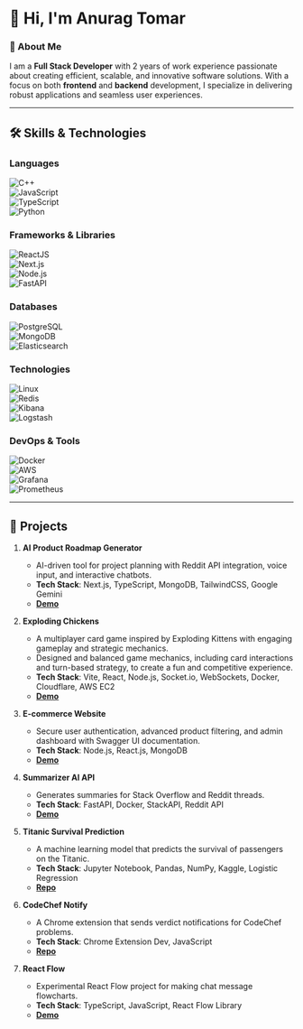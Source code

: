 # 👋 Hi, I'm Anurag Tomar

### 🚀 About Me  
I am a **Full Stack Developer** with 2 years of work experience passionate about creating efficient, scalable, and innovative software solutions. With a focus on both **frontend** and **backend** development, I specialize in delivering robust applications and seamless user experiences.

---

## 🛠️ Skills & Technologies  

### Languages  
![C++](https://img.shields.io/badge/C++-00599C?style=for-the-badge&logo=c%2B%2B&logoColor=white)  
![JavaScript](https://img.shields.io/badge/JavaScript-F7DF1E?style=for-the-badge&logo=javascript&logoColor=black)  
![TypeScript](https://img.shields.io/badge/TypeScript-3178C6?style=for-the-badge&logo=typescript&logoColor=white)  
![Python](https://img.shields.io/badge/Python-3776AB?style=for-the-badge&logo=python&logoColor=white)  

### Frameworks & Libraries  
![ReactJS](https://img.shields.io/badge/ReactJS-61DAFB?style=for-the-badge&logo=react&logoColor=black)  
![Next.js](https://img.shields.io/badge/Next.js-000000?style=for-the-badge&logo=nextdotjs&logoColor=white)  
![Node.js](https://img.shields.io/badge/Node.js-339933?style=for-the-badge&logo=nodedotjs&logoColor=white)  
![FastAPI](https://img.shields.io/badge/FastAPI-009688?style=for-the-badge&logo=fastapi&logoColor=white)  

### Databases  
![PostgreSQL](https://img.shields.io/badge/PostgreSQL-336791?style=for-the-badge&logo=postgresql&logoColor=white)  
![MongoDB](https://img.shields.io/badge/MongoDB-47A248?style=for-the-badge&logo=mongodb&logoColor=white)  
![Elasticsearch](https://img.shields.io/badge/Elasticsearch-005571?style=for-the-badge&logo=elasticsearch&logoColor=white)  

### Technologies  
![Linux](https://img.shields.io/badge/Linux-FCC624?style=for-the-badge&logo=linux&logoColor=black)  
![Redis](https://img.shields.io/badge/Redis-DC382D?style=for-the-badge&logo=redis&logoColor=white)  
![Kibana](https://img.shields.io/badge/Kibana-005571?style=for-the-badge&logo=kibana&logoColor=white)  
![Logstash](https://img.shields.io/badge/Logstash-005571?style=for-the-badge&logo=logstash&logoColor=white)  

### DevOps & Tools  
![Docker](https://img.shields.io/badge/Docker-2496ED?style=for-the-badge&logo=docker&logoColor=white)  
![AWS](https://img.shields.io/badge/AWS-232F3E?style=for-the-badge&logo=amazonaws&logoColor=white)  
![Grafana](https://img.shields.io/badge/Grafana-F46800?style=for-the-badge&logo=grafana&logoColor=white)  
![Prometheus](https://img.shields.io/badge/Prometheus-E6522C?style=for-the-badge&logo=prometheus&logoColor=white)  

---

## 🌟 Projects  

1. **AI Product Roadmap Generator**  
   - AI-driven tool for project planning with Reddit API integration, voice input, and interactive chatbots.  
   - **Tech Stack**: Next.js, TypeScript, MongoDB, TailwindCSS, Google Gemini  
   - **[Demo](https://makerhub.anutom.online/)**  

2. **Exploding Chickens**  
   - A multiplayer card game inspired by Exploding Kittens with engaging gameplay and strategic mechanics.  
   - Designed and balanced game mechanics, including card interactions and turn-based strategy, to create a fun and competitive experience.  
   - **Tech Stack**: Vite, React, Node.js, Socket.io, WebSockets, Docker, Cloudflare, AWS EC2
   - **[Demo](https://chickens.anutom.online/)**

3. **E-commerce Website**  
   - Secure user authentication, advanced product filtering, and admin dashboard with Swagger UI documentation.  
   - **Tech Stack**: Node.js, React.js, MongoDB  
   - **[Demo](https://ecommerce-anutom20.onrender.com/)**  

4. **Summarizer AI API**  
   - Generates summaries for Stack Overflow and Reddit threads.  
   - **Tech Stack**: FastAPI, Docker, StackAPI, Reddit API  
   - **[Demo](https://reddit-stack-latest-j1qj.onrender.com/docs)**   

5. **Titanic Survival Prediction**  
   - A machine learning model that predicts the survival of passengers on the Titanic.  
   - **Tech Stack**: Jupyter Notebook, Pandas, NumPy, Kaggle, Logistic Regression  
   - **[Repo](https://github.com/anutom20/Titanic_Survival_Prediction)**  

6. **CodeChef Notify**  
   - A Chrome extension that sends verdict notifications for CodeChef problems.  
   - **Tech Stack**: Chrome Extension Dev, JavaScript  
   - **[Repo](https://github.com/anutom20/Codechef-Notify)**  

7. **React Flow**  
   - Experimental React Flow project for making chat message flowcharts.  
   - **Tech Stack**: TypeScript, JavaScript, React Flow Library  
   - **[Demo](https://react-flow-project-3dcn.vercel.app/)**  
